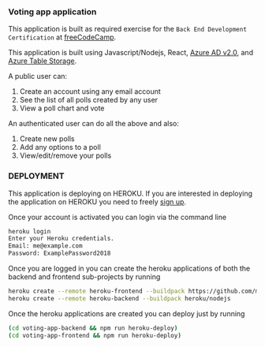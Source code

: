 
### Voting app application

This application is built as required exercise for the `Back End Development Certification` at [freeCodeCamp](https://www.freecodecamp.org).

This application is built using Javascript/Nodejs, React,
[Azure AD v2.0](https://docs.microsoft.com/en-us/azure/active-directory/develop/active-directory-appmodel-v2-overview),
and [Azure Table Storage](https://azure.microsoft.com/en-us/services/storage/tables/).

A public user can:
1. Create an account using any email account
2. See the list of all polls created by any user
3. View a poll chart and vote

An authenticated user can do all the above and also:
1. Create new polls
2. Add any options to a poll
3. View/edit/remove your polls

### DEPLOYMENT

This application is deploying on HEROKU. If you are interested in deploying the application
on HEROKU you need to freely [sign up](https://signup.heroku.com/?c=70130000001x9jFAAQ).

Once your account is activated you can login via the command line

```sh
heroku login
Enter your Heroku credentials.
Email: me@example.com
Password: ExamplePassword2018
```

Once you are logged in you can create the heroku applications
of both the backend and frontend sub-projects by running

```sh
heroku create --remote heroku-frontend --buildpack https://github.com/mars/create-react-app-buildpack.git
heroku create --remote heroku-backend --buildpack heroku/nodejs
```

Once the heroku applications are created you can deploy just by running

```sh
(cd voting-app-backend && npm run heroku-deploy)
(cd voting-app-frontend && npm run heroku-deploy)
```
